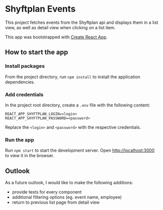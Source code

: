 # Shyftplan Events

This project fetches events from the Shyftplan api and displays them in a list view, as well as detail view when clicking on a list item.

This app was bootstrapped with [Create React App](https://github.com/facebook/create-react-app).

## How to start the app

### Install packages

From the project directory, run `npm install` to install the application dependencies.

### Add credentials

In the project root directory, create a `.env` file with the following content:
```
REACT_APP_SHYFTPLAN_LOGIN=<login>
REACT_APP_SHYFTPLAN_PASSWORD=<password>
```

Replace the `<login>` and `<password>` with the respective credentials.

### Run the app
    
Run `npm start` to start the development server.
Open [http://localhost:3000](http://localhost:3000) to view it in the browser.

## Outlook

As a future outlook, I would like to make the following additions:
- provide tests for every component
- additional filtering options (eg. event name, employee)
- return to previous list page from detail view
